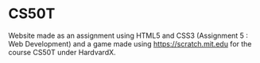 # CS50T
Website made as an assignment using HTML5 and CSS3 (Assignment 5 : Web Development) and a game made using https://scratch.mit.edu for the course CS50T under HardvardX.
